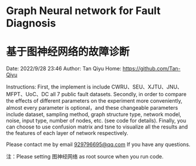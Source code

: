 # Graph Neural network for Fault Diagnosis
# 基于图神经网络的故障诊断

Date: 2022/9/28 23:46
Author: Tan Qiyu
Home: https://github.com/Tan-Qiyu

Instructions:
First, the implement is include CWRU、SEU、XJTU、JNU、MFPT、UoC、DC all 7 public fault datasets.
Secondly, in order to compare the effects of different parameters on the experiment more conveniently, almost every parameter is optional，and these changeable parameters include dataset, sampling method, graph structure type, network model, noise, input type, number of nodes, etc. (see code for details).
Finally, you can choose to use confusion matrix and tsne to visualize all the results and the features of each layer of network respectively.

Please contact me by email 929796695@qq.com If you have any questions.

注：Please setting 图神经网络 as root source when you run code.
